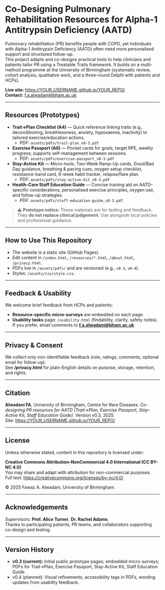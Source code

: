 # Co-Designing Pulmonary Rehabilitation Resources for Alpha-1 Antitrypsin Deficiency (AATD)

Pulmonary rehabilitation (PR) benefits people with COPD, yet individuals with Alpha-1 Antitrypsin Deficiency (AATD) often need more personalised support and structured follow-up.  
This project adapts and co-designs practical tools to help clinicians and patients tailor PR using a Treatable Traits framework. It builds on a multi-method programme at the University of Birmingham (systematic review, cohort analysis, qualitative work, and a three-round Delphi with patients and HCPs).

**Live site:** https://YOUR_USERNAME.github.io/YOUR_REPO/  
**Contact:** f.a.alwadani@bham.ac.uk

---

## Resources (Prototypes)
- **Trait→Plan Checklist (A4)** — Quick reference linking traits (e.g., deconditioning, breathlessness, anxiety, hypoxaemia, inactivity) to tailored exercise/education actions.  
  - PDF: `assets/pdfs/trait-plan_v0-3.pdf`
- **Exercise Passport (A6)** — Pocket cards for goals, target RPE, weekly progress; supports self-management between sessions.  
  - PDF: `assets/pdfs/exercise-passport_v0-3.pdf`
- **Stay-Active Kit** — Micro-tools: Two-Week Ramp-Up cards, Good/Bad Day guidance, breathing & pacing cues, oxygen setup checklist, resistance-band card, 6-week habit tracker, relapse/flare plan.  
  - PDF: `assets/pdfs/stay-active-kit_v0-3.pdf`
- **Health-Care Staff Education Guide** — Concise training aid on AATD-specific considerations, personalised exercise principles, oxygen use, and follow-up strategies.  
  - PDF: `assets/pdfs/staff-education-guide_v0-3.pdf`

> ⚠️ **Prototype notice:** These materials are for testing and feedback. They **do not replace clinical judgement**. Use alongside local policies and professional guidance.

---

## How to Use This Repository
- The website is a static site (GitHub Pages).  
- Edit content in `/index.html`, `/resources/*.html`, `/about.html`, `/privacy.html`.  
- PDFs live in `/assets/pdfs/` and are versioned (e.g., `v0-3`, `v0-4`).  
- Styles: `/assets/css/style.css`.

---

## Feedback & Usability
We welcome brief feedback from HCPs and patients:
- **Resource-specific micro-surveys** are embedded on each page.  
- **Usability tasks** page: `/usability.html` (findability, clarity, safety notes).  
If you prefer, email comments to **f.a.alwadani@bham.ac.uk**.

---

## Privacy & Consent
We collect only non-identifiable feedback (role, ratings, comments, optional email for follow-up).  
See **/privacy.html** for plain-English details on purpose, storage, retention, and rights.

---

## Citation
**Alwadani FA**, University of Birmingham, Centre for Rare Diseases. *Co-designing PR resources for AATD (Trait→Plan, Exercise Passport, Stay-Active Kit, Staff Education Guide).* Version v0.3, 2025.  
Site: https://YOUR_USERNAME.github.io/YOUR_REPO/

---

## License
Unless otherwise stated, content in this repository is licensed under:

**Creative Commons Attribution–NonCommercial 4.0 International (CC BY-NC 4.0)**  
You may share and adapt with attribution for non-commercial purposes.  
Full text: https://creativecommons.org/licenses/by-nc/4.0/

© 2025 Fawaz A. Alwadani, University of Birmingham.

---

## Acknowledgements
Supervisors: **Prof. Alice Turner**, **Dr. Rachel Adams**.  
Thanks to participating patients, PR teams, and collaborators supporting co-design and testing.

---

## Version History
- **v0.3 (current):** Initial public prototype pages; embedded micro-surveys; PDFs for Trait→Plan, Exercise Passport, Stay-Active Kit, Staff Education Guide.
- v0.4 (planned): Visual refinements, accessibility tags in PDFs, wording updates from usability feedback.

